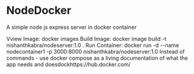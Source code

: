 # NodeDocker
A simple node js express server in docker container

Vview Image: docker images
Build Image: docker image build -t nishanthkabra/nodeserver:1.0 .
Run Container: docker run -d --name nodecontainer1 -p 3000:8000 nishanthkabra/nodeserver:1.0
Instead of commands - use docker compose as a living documentation of what the app needs and doesdockhttps://hub.docker.com/